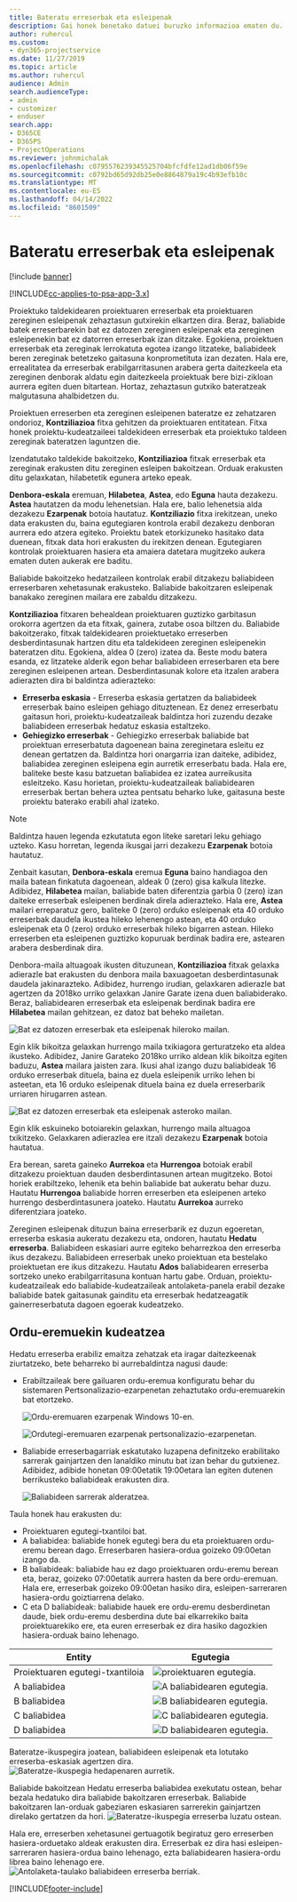 ```yaml
---
title: Bateratu erreserbak eta esleipenak
description: Gai honek benetako datuei buruzko informazioa ematen du.
author: ruhercul
ms.custom:
- dyn365-projectservice
ms.date: 11/27/2019
ms.topic: article
ms.author: ruhercul
audience: Admin
search.audienceType:
- admin
- customizer
- enduser
search.app:
- D365CE
- D365PS
- ProjectOperations
ms.reviewer: johnmichalak
ms.openlocfilehash: c0795576239345525704bfcfdfe12ad1db06f59e
ms.sourcegitcommit: c0792bd65d92db25e0e8864879a19c4b93efb10c
ms.translationtype: MT
ms.contentlocale: eu-ES
ms.lasthandoff: 04/14/2022
ms.locfileid: "8601509"
---
```

# <a name="reconcile-bookings-and-assignments"></a>Bateratu erreserbak eta esleipenak

[!include [banner](../includes/psa-now-project-operations.md)]

[!INCLUDE[cc-applies-to-psa-app-3.x](../includes/cc-applies-to-psa-app-3x.md)]

Proiektuko taldekidearen proiektuaren erreserbak eta proiektuaren zereginen esleipenak zehaztasun gutxirekin elkartzen dira. Beraz, baliabide batek erreserbarekin bat ez datozen zereginen esleipenak eta zereginen esleipenekin bat ez datorren erreserbak izan ditzake. Egokiena, proiektuen erreserbak eta zereginak lerrokatuta egotea izango litzateke, baliabideek beren zereginak betetzeko gaitasuna konprometituta izan dezaten. Hala ere, errealitatea da erreserbak erabilgarritasunen arabera gerta daitezkeela eta zereginen denborak aldatu egin daitezkeela proiektuak bere bizi-zikloan aurrera egiten duen bitartean. Hortaz, zehaztasun gutxiko bateratzeak malgutasuna ahalbidetzen du.

Proiektuen erreserben eta zereginen esleipenen bateratze ez zehatzaren ondorioz, **Kontziliazioa** fitxa gehitzen da proiektuaren entitatean. Fitxa honek proiektu-kudeatzaileei taldekideen erreserbak eta proiektuko taldeen zereginak bateratzen laguntzen die.

Izendatutako taldekide bakoitzeko, **Kontziliazioa** fitxak erreserbak eta zereginak erakusten ditu zereginen esleipen bakoitzean. Orduak erakusten ditu gelaxkatan, hilabetetik egunera arteko epeak.

**Denbora-eskala** eremuan, **Hilabetea**, **Astea**, edo **Eguna** hauta dezakezu. **Astea** hautatzen da modu lehenetsian. Hala ere, balio lehenetsia alda dezakezu **Ezarpenak** botoia hautatuz. **Kontziliazio** fitxa irekitzean, uneko data erakusten du, baina egutegiaren kontrola erabil dezakezu denboran aurrera edo atzera egiteko. Proiektu batek etorkizuneko hasitako data duenean, fitxak data hori erakusten du irekitzen denean. Egutegiaren kontrolak proiektuaren hasiera eta amaiera datetara mugitzeko aukera ematen duten aukerak ere baditu.

Baliabide bakoitzeko hedatzaileen kontrolak erabil ditzakezu baliabideen erreserbaren xehetasunak erakusteko. Baliabide bakoitzaren esleipenak banakako zereginen mailara ere zabaldu ditzakezu.

**Kontziliazioa** fitxaren behealdean proiektuaren guztizko garbitasun orokorra agertzen da eta fitxak, gainera, zutabe osoa biltzen du. Baliabide bakoitzerako, fitxak taldekidearen proiektuetako erreserben desberdintasunak hartzen ditu eta taldekideen zereginen esleipenekin bateratzen ditu. Egokiena, aldea 0 (zero) izatea da. Beste modu batera esanda, ez litzateke alderik egon behar baliabideen erreserbaren eta bere zereginen esleipenen artean. Desberdintasunak kolore eta itzalen arabera adierazten dira bi baldintza adierazteko:

- **Erreserba eskasia** - Erreserba eskasia gertatzen da baliabideek erreserbak baino esleipen gehiago dituztenean. Ez denez erreserbatu gaitasun hori, proiektu-kudeatzaileak baldintza hori zuzendu dezake baliabideen erreserbak hedatuz eskasia estaltzeko.
- **Gehiegizko erreserbak** - Gehiegizko erreserbak baliabide bat proiektuan erreserbatuta dagoenean baina zereginetara esleitu ez denean gertatzen da. Baldintza hori onargarria izan daiteke, adibidez, baliabidea zereginen esleipena egin aurretik erreserbatu bada. Hala ere, baliteke beste kasu batzuetan baliabidea ez izatea aurreikusita esleitzeko. Kasu horietan, proiektu-kudeatzaileak baliabidearen erreserbak bertan behera uztea pentsatu beharko luke, gaitasuna beste proiektu baterako erabili ahal izateko.

> [!NOTE]
> Baldintza hauen legenda ezkutatuta egon liteke saretari leku gehiago uzteko. Kasu horretan, legenda ikusgai jarri dezakezu **Ezarpenak** botoia hautatuz.

Zenbait kasutan, **Denbora-eskala** eremua **Eguna** baino handiagoa den maila batean finkatuta dagoenean, aldeak 0 (zero) gisa kalkula litezke. Adibidez, **Hilabetea** mailan, baliabide baten diferentzia garbia 0 (zero) izan daiteke erreserbak esleipenen berdinak direla adierazteko. Hala ere, **Astea** mailari erreparatuz gero, baliteke 0 (zero) orduko esleipenak eta 40 orduko erreserbak daudela ikustea hileko lehenengo astean, eta 40 orduko esleipenak eta 0 (zero) orduko erreserbak hileko bigarren astean. Hileko erreserben eta esleipenen guztizko kopuruak berdinak badira ere, astearen arabera desberdinak dira.

Denbora-maila altuagoak ikusten dituzunean, **Kontziliazioa** fitxak gelaxka adierazle bat erakusten du denbora maila baxuagoetan desberdintasunak daudela jakinarazteko. Adibidez, hurrengo irudian, gelaxkaren adierazle bat agertzen da 2018ko urriko gelaxkan Janire Garate izena duen baliabiderako. Beraz, baliabidearen erreserbak eta esleipenak berdinak badira ere **Hilabetea** mailan gehitzean, ez datoz bat beheko mailetan.

![Bat ez datozen erreserbak eta esleipenak hileroko mailan.](media/reconcile-assignments-01.JPG)

Egin klik bikoitza gelaxkan hurrengo maila txikiagora gerturatzeko eta aldea ikusteko. Adibidez, Janire Garateko 2018ko urriko aldean klik bikoitza egiten baduzu, **Astea** mailara jaisten zara. Ikusi ahal izango duzu baliabideak 16 orduko erreserbak dituela, baina ez duela esleipenik urriko lehen bi asteetan, eta 16 orduko esleipenak dituela baina ez duela erreserbarik urriaren hirugarren astean.

![Bat ez datozen erreserbak eta esleipenak asteroko mailan.](media/reconcile-assignments-02.JPG)

Egin klik eskuineko botoiarekin gelaxkan, hurrengo maila altuagoa txikitzeko. Gelaxkaren adierazlea ere itzali dezakezu **Ezarpenak** botoia hautatua. 

Era berean, sareta gaineko **Aurrekoa** eta **Hurrengoa** botoiak erabil ditzakezu proiektuan dauden desberdintasunen artean mugitzeko. Botoi horiek erabiltzeko, lehenik eta behin baliabide bat aukeratu behar duzu. Hautatu **Hurrengoa** baliabide horren erreserben eta esleipenen arteko hurrengo desberdintasunera joateko. Hautatu **Aurrekoa** aurreko diferentziara joateko.

Zereginen esleipenak dituzun baina erreserbarik ez duzun egoeretan, erreserba eskasia aukeratu dezakezu eta, ondoren, hautatu **Hedatu erreserba**. Baliabideen eskasiari aurre egiteko beharrezkoa den erreserba ikus dezakezu. Baliabideen erreserbak uneko proiektuan eta bestelako proiektuetan ere ikus ditzakezu. Hautatu **Ados** baliabidearen erreserba sortzeko uneko erabilgarritasuna kontuan hartu gabe. Orduan, proiektu-kudeatzaileak edo baliabide-kudeatzaileak antolaketa-panela erabil dezake baliabide batek gaitasunak gainditu eta erreserbak hedatzeagatik gainerreserbatuta dagoen egoerak kudeatzeko.

## <a name="managing-with-time-zones"></a>Ordu-eremuekin kudeatzea
Hedatu erreserba erabiliz emaitza zehatzak eta iragar daitezkeenak ziurtatzeko, bete beharreko bi aurrebaldintza nagusi daude:  

- Erabiltzaileak bere gailuaren ordu-eremua konfiguratu behar du sistemaren Pertsonalizazio-ezarpenetan zehaztutako ordu-eremuarekin bat etortzeko.
 
  ![Ordu-eremuaren ezarpenak Windows 10-en.](media/reconcile-assignments-03.png)

  ![Ordutegi-eremuaren ezarpenak pertsonalizazio-ezarpenetan.](media/reconcile-assignments-04.png)
 
- Baliabide erreserbagarriak eskatutako luzapena definitzeko erabilitako sarrerak gainjartzen den lanaldiko minutu bat izan behar du gutxienez. Adibidez, adibide honetan 09:00etatik 19:00etara lan egiten dutenen berrikusteko baliabideak erakusten dira. 

  ![Baliabideen sarrerak alderatzea.](media/reconcile-assignments-05.png)

Taula honek hau erakusten du:

- Proiektuaren egutegi-txantiloi bat.
- A baliabidea: baliabide honek egutegi bera du eta proiektuaren ordu-eremu berean dago. Erreserbaren hasiera-ordua goizeko 09:00etan izango da.
- B baliabideak: baliabide hau ez dago proiektuaren ordu-eremu berean eta, beraz, goizeko 07:00etatik aurrera hasten da bere ordu-eremuan. Hala ere, erreserbak goizeko 09:00etan hasiko dira, esleipen-sarreraren hasiera-ordu goiztiarrena delako.
- C eta D baliabideak: baliabide hauek ere ordu-eremu desberdinetan daude, biek ordu-eremu desberdina dute bai elkarrekiko baita proiektuarekiko ere, eta euren erreserbak ez dira hasiko dagozkien hasiera-orduak baino lehenago.

|Entity  |Egutegia  |
|-|-|
|Proiektuaren egutegi-txantiloia   | ![proiektuaren egutegia.](media/reconcile-assignments-06.png) |
|A baliabidea  | ![A baliabidearen egutegia.](media/reconcile-assignments-06.png) |
|B baliabidea  |  ![B baliabidearen egutegia.](media/reconcile-assignments-07.png) |
|C baliabidea  |  ![C baliabidearen egutegia.](media/reconcile-assignments-08.png) |
|D baliabidea  | ![D baliabidearen egutegia.](media/reconcile-assignments-09.png)  |
 
Bateratze-ikuspegira joatean, baliabideen esleipenak eta lotutako erreserba-eskasiak agertzen dira.
 ![Bateratze-ikuspegia hedapenaren aurretik.](media/reconcile-assignments-10.png)

Baliabide bakoitzean Hedatu erreserba baliabidea exekutatu ostean, behar bezala hedatuko dira baliabide bakoitzaren erreserbak. Baliabide bakoitzaren lan-orduak gabeziaren eskasiaren sarrerekin gainjartzen direlako gertatzen da hori.
 ![Bateratze-ikuspegia erreserba luzatu ostean.](media/reconcile-assignments-11.png) 

Hala ere, erreserben xehetasunei gertuagotik begiratuz gero erreserben hasiera-orduetako aldeak erakusten dira. Erreserbak ez dira hasi esleipen-sarreraren hasiera-ordua baino lehenago, ezta baliabidearen hasiera-ordu librea baino lehenago ere.
 ![Antolaketa-taulako baliabideen erreserba berriak.](media/reconcile-assignments-12.png)


[!INCLUDE[footer-include](../includes/footer-banner.md)]
